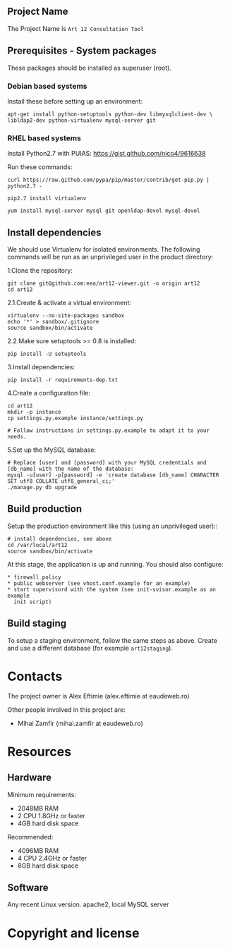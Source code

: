 Project Name
------------
The Project Name is `Art 12 Consultation Tool`

Prerequisites - System packages
-------------------------------

These packages should be installed as superuser (root).

### Debian based systems ###

Install these before setting up an environment:

    apt-get install python-setuptools python-dev libmysqlclient-dev \
    libldap2-dev python-virtualenv mysql-server git

### RHEL based systems ###
Install Python2.7 with PUIAS: https://gist.github.com/nico4/9616638

Run these commands:

    curl https://raw.github.com/pypa/pip/master/contrib/get-pip.py | python2.7 -

    pip2.7 install virtualenv

    yum install mysql-server mysql git openldap-devel mysql-devel


Install dependencies
--------------------

We should use Virtualenv for isolated environments. The following commands will
be run as an unprivileged user in the product directory:

1.Clone the repository:


    git clone git@github.com:eea/art12-viewer.git -o origin art12
    cd art12

2.1.Create & activate a virtual environment:


    virtualenv --no-site-packages sandbox
    echo '*' > sandbox/.gitignore
    source sandbox/bin/activate

2.2.Make sure setuptools >= 0.8 is installed:

    pip install -U setuptools

3.Install dependencies:

    pip install -r requirements-dep.txt

4.Create a configuration file:

    cd art12
    mkdir -p instance
    cp settings.py.example instance/settings.py

    # Follow instructions in settings.py.example to adapt it to your needs.

5.Set up the MySQL database:

    # Replace [user] and [password] with your MySQL credentials and [db_name] with the name of the database:
    mysql -u[user] -p[password] -e 'create database [db_name] CHARACTER SET utf8 COLLATE utf8_general_ci;'
    ./manage.py db upgrade


Build production
----------------

Setup the production environment like this (using an unprivileged user)::

    # install dependencies, see above
    cd /var/local/art12
    source sandbox/bin/activate

At this stage, the application is up and running. You should also configure:

    * firewall policy
    * public webserver (see vhost.conf.example for an example)
    * start supervisord with the system (see init-svisor.example as an example
      init script)


Build staging
-------------

To setup a staging environment, follow the same steps as above. Create and use
a different database (for example ``art12staging``).


Contacts
========


The project owner is Alex Eftimie (alex.eftimie at eaudeweb.ro)

Other people involved in this project are:

* Mihai Zamfir (mihai.zamfir at eaudeweb.ro)


Resources
=========

Hardware
--------

Minimum requirements:

 * 2048MB RAM
 * 2 CPU 1.8GHz or faster
 * 4GB hard disk space

Recommended:

 * 4096MB RAM
 * 4 CPU 2.4GHz or faster
 * 8GB hard disk space


Software
--------

Any recent Linux version.
apache2, local MySQL server


Copyright and license
=====================
